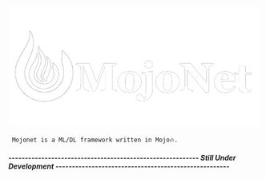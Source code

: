 <div align="center">
  <img src="assets/net.png" alt="mojonet">
</div>

``` Mojonet is a ML/DL framework written in Mojo🔥.```


 
##### ---------------------------------------------------------- Still Under Development -----------------------------------------------------